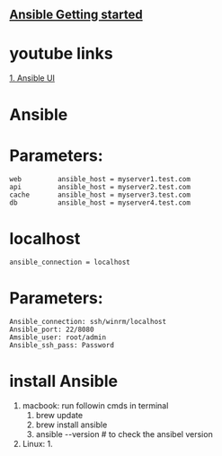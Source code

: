 
## [Ansible Getting started]( https://docs.ansible.com/ansible/latest/getting_started_ee/index.html) 

# youtube links
[1. Ansible UI](https://www.youtube.com/watch?v=NyOSoLn5T5U)

# Ansible
# Parameters: 

    web         ansible_host = myserver1.test.com
    api         ansible_host = myserver2.test.com
    cache       ansible_host = myserver3.test.com
    db          ansible_host = myserver4.test.com

# localhost 
    
    ansible_connection = localhost

# Parameters:

    Ansible_connection: ssh/winrm/localhost
    Ansible_port: 22/8080
    Amsible_user: root/admin
    Ansible_ssh_pass: Password

# install Ansible 
1. macbook: run followin cmds in terminal
   1. brew update 
   2. brew install ansible
   3. ansible --version # to check the ansibel version
2. Linux: 
   1. 
